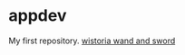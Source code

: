 # appdev
My first repository.
[wistoria wand and sword]((https://www.crunchyroll.com/series/GW4HM7WK9/wistoria-wand-and-sword?srsltid=AfmBOopIEtZCwzeLgLzwE09X1k1SlDcYQ0C5ub-Ke2HC-u12qXR0AAmh)) 
